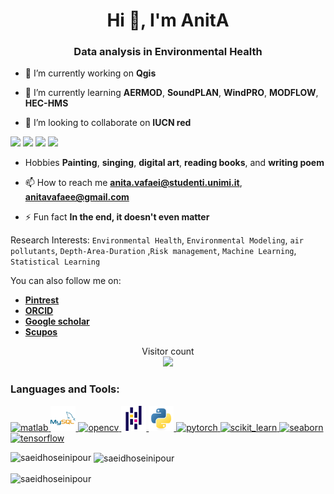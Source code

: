 <h1 align="center">Hi 👋, I'm AnitA </h1> 
<h3 align="center">Data analysis in Environmental Health </h3>

- 🔭 I’m currently working on **Qgis**

- 🌱 I’m currently learning **AERMOD**, **SoundPLAN**, **WindPRO**, **MODFLOW**, **HEC-HMS**
 
- 👯 I’m looking to collaborate on **IUCN red**

[![](https://badgen.net/badge/Biodiversity/R/blue?icon=instgrame)]()
[![](https://badgen.net/badge/Rhinella/Granulosa/blue?icon=instgrame)](https://github.com/AnitaVafaei/BiodiversityR/blob/main/Codes/rhinella%20granulosa.R)
[![](https://badgen.net/badge/IUCN/Red/red?icon=instgrame)]()
[![](https://badgen.net/badge/land-use/data/black?icon=instgrame)]()

<!--
- 🤝 I'm looking for help with **Building teams for work on image and video scraped datasets**
-->
-  Hobbies **Painting**, **singing**, **digital art**, **reading books**, and **writing poem**
- 📫 How to reach me **anita.vafaei@studenti.unimi.it**, **anitavafaee@gmail.com**

- ⚡ Fun fact **In the end, it doesn't even matter**

<!--
  - For make short image about me see [**MACHA**](https://www.pinterest.com/saeidhoseinipour9/macha/) as nickname board in my pinterest profile.
-->

Research Interests: `Environmental Health`, `Environmental Modeling`, `air pollutants`, `Depth-Area-Duration` ,`Risk management`, `Machine Learning`, `Statistical Learning`

You can also follow me on:
- [**Pintrest**](https://www.pinterest.com/saeidhoseinipour9/macha/)
- [**ORCID**](https://orcid.org/0000-0003-3828-9068)
- [**Google scholar**](https://scholar.google.com/citations?user=3V_NC4oAAAAJ&hl=en)
- [**Scupos**](https://www.scopus.com/authid/detail.uri?authorId=58186458800)

  
<p align="center"> 
  Visitor count<br>
  <img src="https://github.com/Saeidhoseinipour/Saeidhoseinipour/blob/main/github-contribution-grid-snake.gif" />
</p>




<h3 align="left">Languages and Tools:</h3>
<p align="left"> <a href="https://www.mathworks.com/" target="_blank" rel="noreferrer"> <img src="https://upload.wikimedia.org/wikipedia/commons/2/21/Matlab_Logo.png" alt="matlab" width="40" height="40"/> </a> <a href="https://www.mysql.com/" target="_blank" rel="noreferrer"> <img src="https://raw.githubusercontent.com/devicons/devicon/master/icons/mysql/mysql-original-wordmark.svg" alt="mysql" width="40" height="40"/> </a> <a href="https://opencv.org/" target="_blank" rel="noreferrer"> <img src="https://www.vectorlogo.zone/logos/opencv/opencv-icon.svg" alt="opencv" width="40" height="40"/> </a> <a href="https://pandas.pydata.org/" target="_blank" rel="noreferrer"> <img src="https://raw.githubusercontent.com/devicons/devicon/2ae2a900d2f041da66e950e4d48052658d850630/icons/pandas/pandas-original.svg" alt="pandas" width="40" height="40"/> </a> <a href="https://www.python.org" target="_blank" rel="noreferrer"> <img src="https://raw.githubusercontent.com/devicons/devicon/master/icons/python/python-original.svg" alt="python" width="40" height="40"/> </a> <a href="https://pytorch.org/" target="_blank" rel="noreferrer"> <img src="https://www.vectorlogo.zone/logos/pytorch/pytorch-icon.svg" alt="pytorch" width="40" height="40"/> </a> <a href="https://scikit-learn.org/" target="_blank" rel="noreferrer"> <img src="https://upload.wikimedia.org/wikipedia/commons/0/05/Scikit_learn_logo_small.svg" alt="scikit_learn" width="40" height="40"/> </a> <a href="https://seaborn.pydata.org/" target="_blank" rel="noreferrer"> <img src="https://seaborn.pydata.org/_images/logo-mark-lightbg.svg" alt="seaborn" width="40" height="40"/> </a> <a href="https://www.tensorflow.org" target="_blank" rel="noreferrer"> <img src="https://www.vectorlogo.zone/logos/tensorflow/tensorflow-icon.svg" alt="tensorflow" width="40" height="40"/> </a> </p>

<p><img align="left" src="https://github-readme-stats.vercel.app/api/top-langs?username=saeidhoseinipour&show_icons=true&locale=en&layout=compact" alt="saeidhoseinipour" /></p>

<p>&nbsp;<img align="center" src="https://github-readme-stats.vercel.app/api?username=saeidhoseinipour&show_icons=true&locale=en" alt="saeidhoseinipour" /></p>

<p><img align="center" src="https://github-readme-streak-stats.herokuapp.com/?user=saeidhoseinipour&" alt="saeidhoseinipour" /></p>
